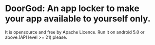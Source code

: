 # DoorGod: An app locker to make your app available to yourself only.
 It is opensource and free by Apache Licence.
 Run it on android 5.0 or above.(API level >= 21) please.
